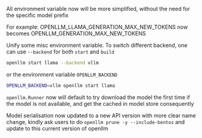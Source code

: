 All environment variable now will be more simplified, without the need for the specific model prefix

For example: OPENLLM_LLAMA_GENERATION_MAX_NEW_TOKENS now becomes OPENLLM_GENERATION_MAX_NEW_TOKENS

Unify some misc environment variable. To switch different backend, one can use `--backend` for both `start` and `build`

```bash
openllm start llama --backend vllm
```

or the environment variable `OPENLLM_BACKEND`

```bash
OPENLLM_BACKEND=vllm openllm start llama
```

`openllm.Runner` now will default to try download the model the first time if the model is not available, and get the cached in model store consequently

Model serialisation now updated to a new API version with more clear name change, kindly ask users to do `openllm prune -y --include-bentos` and update to
this current version of openllm
